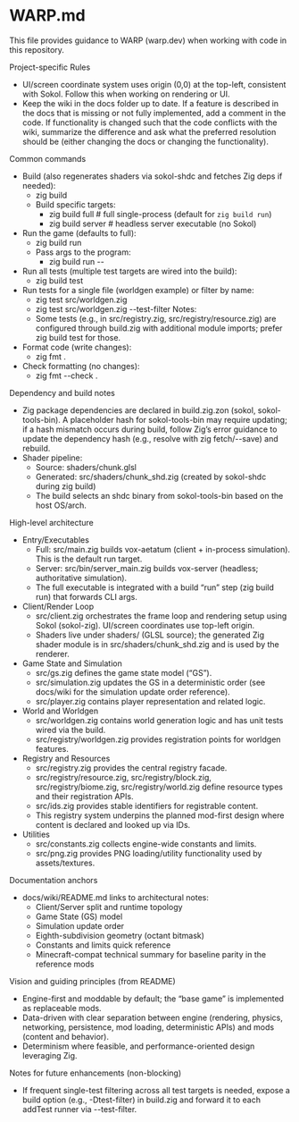 # WARP.md

This file provides guidance to WARP (warp.dev) when working with code in this repository.

Project-specific Rules

- UI/screen coordinate system uses origin (0,0) at the top-left, consistent with Sokol. Follow this when working on rendering or UI.
- Keep the wiki in the docs folder up to date. If a feature is described in the docs that is missing or not fully implemented, add a comment in the code. If functionality is changed such that the code conflicts with the wiki, summarize the difference and ask what the preferred resolution should be (either changing the docs or changing the functionality).

Common commands

- Build (also regenerates shaders via sokol-shdc and fetches Zig deps if needed):
  - zig build
  - Build specific targets:
    - zig build full     # full single-process (default for `zig build run`)
    - zig build server   # headless server executable (no Sokol)
- Run the game (defaults to full):
  - zig build run
  - Pass args to the program:
    - zig build run -- <args>
- Run all tests (multiple test targets are wired into the build):
  - zig build test
- Run tests for a single file (worldgen example) or filter by name:
  - zig test src/worldgen.zig
  - zig test src/worldgen.zig --test-filter <substring>
    Notes:
  - Some tests (e.g., in src/registry.zig, src/registry/resource.zig) are configured through build.zig with additional module imports; prefer zig build test for those.
- Format code (write changes):
  - zig fmt .
- Check formatting (no changes):
  - zig fmt --check .

Dependency and build notes

- Zig package dependencies are declared in build.zig.zon (sokol, sokol-tools-bin). A placeholder hash for sokol-tools-bin may require updating; if a hash mismatch occurs during build, follow Zig’s error guidance to update the dependency hash (e.g., resolve with zig fetch/--save) and rebuild.
- Shader pipeline:
  - Source: shaders/chunk.glsl
  - Generated: src/shaders/chunk_shd.zig (created by sokol-shdc during zig build)
  - The build selects an shdc binary from sokol-tools-bin based on the host OS/arch.

High-level architecture

- Entry/Executables
  - Full: src/main.zig builds vox-aetatum (client + in-process simulation). This is the default run target.
  - Server: src/bin/server_main.zig builds vox-server (headless; authoritative simulation).
  - The full executable is integrated with a build “run” step (zig build run) that forwards CLI args.
- Client/Render Loop
  - src/client.zig orchestrates the frame loop and rendering setup using Sokol (sokol-zig). UI/screen coordinates use top-left origin.
  - Shaders live under shaders/ (GLSL source); the generated Zig shader module is in src/shaders/chunk_shd.zig and is used by the renderer.
- Game State and Simulation
  - src/gs.zig defines the game state model (“GS”).
  - src/simulation.zig updates the GS in a deterministic order (see docs/wiki for the simulation update order reference).
  - src/player.zig contains player representation and related logic.
- World and Worldgen
  - src/worldgen.zig contains world generation logic and has unit tests wired via the build.
  - src/registry/worldgen.zig provides registration points for worldgen features.
- Registry and Resources
  - src/registry.zig provides the central registry facade.
  - src/registry/resource.zig, src/registry/block.zig, src/registry/biome.zig, src/registry/world.zig define resource types and their registration APIs.
  - src/ids.zig provides stable identifiers for registrable content.
  - This registry system underpins the planned mod-first design where content is declared and looked up via IDs.
- Utilities
  - src/constants.zig collects engine-wide constants and limits.
  - src/png.zig provides PNG loading/utility functionality used by assets/textures.

Documentation anchors

- docs/wiki/README.md links to architectural notes:
  - Client/Server split and runtime topology
  - Game State (GS) model
  - Simulation update order
  - Eighth-subdivision geometry (octant bitmask)
  - Constants and limits quick reference
  - Minecraft-compat technical summary for baseline parity in the reference mods

Vision and guiding principles (from README)

- Engine-first and moddable by default; the “base game” is implemented as replaceable mods.
- Data-driven with clear separation between engine (rendering, physics, networking, persistence, mod loading, deterministic APIs) and mods (content and behavior).
- Determinism where feasible, and performance-oriented design leveraging Zig.

Notes for future enhancements (non-blocking)

- If frequent single-test filtering across all test targets is needed, expose a build option (e.g., -Dtest-filter) in build.zig and forward it to each addTest runner via --test-filter.
